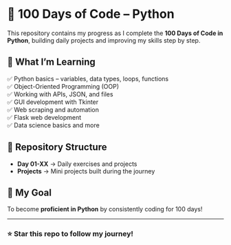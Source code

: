 # 🐍 100 Days of Code – Python  

This repository contains my progress as I complete the **100 Days of Code in Python**, building daily projects and improving my skills step by step.  

## 📖 What I’m Learning  
✅ Python basics – variables, data types, loops, functions  
✅ Object-Oriented Programming (OOP)  
✅ Working with APIs, JSON, and files  
✅ GUI development with Tkinter  
✅ Web scraping and automation  
✅ Flask web development  
✅ Data science basics and more  

## 📂 Repository Structure  
- **Day 01-XX** → Daily exercises and projects  
- **Projects** → Mini projects built during the journey  

## 🚀 My Goal  
To become **proficient in Python** by consistently coding for 100 days!  

---

### ⭐ Star this repo to follow my journey!  
